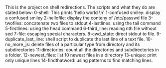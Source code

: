 This is the project on shell redirections. The scripts and what they do are stated below:
0-shell: This prints 'hello world \n'
1-confused smiley: display a confused smiley
2-hellofile: display the conteny of /etc/passwd file
3-twofiles: concatenate two files to stdout
4-lastlines: using the tail command
5-firstlines: using the head command
6-third_line: reading nth file without sed
7-file: escaping special characters.
8-cwd_state: direct stdout to file.
9-duplicate_last_line: shell script to duplicate the last line of a text file.
10-no_more_js: delete files of a particular type from directory and its subdirectories
11-directories: count all the directories and  subdirectories in a folder.
12-newest_files: list 10 newest files in a directory
13-unique: print only unique lines
14-findthatword: using patterns to find matching lines.